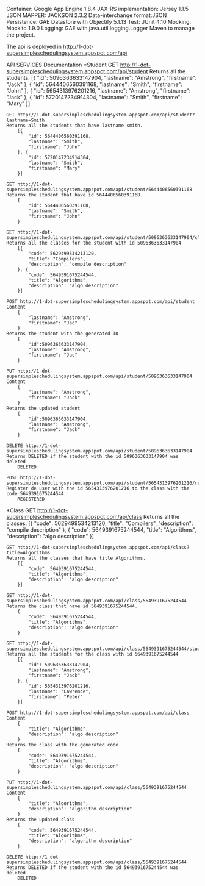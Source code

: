 
Container: 					    Google App Engine 1.8.4
JAX-RS implementation: 	Jersey 1.1.5
JSON MAPPER:				    JACKSON 2.3.2
Data-interchange format:JSON
Persistence: 				    GAE Datastore with Objectify 5.1.13
Test: 						      JUnit 4.10
Mocking: 					      Mockito 1.9.0
Logging:  					    GAE with java.util.logging.Logger
Maven to manage the project.

The api is deployed in http://1-dot-supersimpleschedulingsystem.appspot.com/api

API
SERVICES Documentation
*Student
	GET http://1-dot-supersimpleschedulingsystem.appspot.com/api/student
	Returns all the students.
		[{
		    "id": 5096363633147904,
		    "lastname": "Amstrong",
		    "firstname": "Jack"
		}, {
		    "id": 5644406560391168,
		    "lastname": "Smith",
		    "firstname": "John"
		}, {
		    "id": 5654313976201216,
		    "lastname": "Amstrong",
		    "firstname": "Jack"
		}, {
		    "id": 5720147234914304,
		    "lastname": "Smith",
		    "firstname": "Mary"
		}]

	GET http://1-dot-supersimpleschedulingsystem.appspot.com/api/student?lastname=Smith
	Returns all the students that have lastname smith.
		[{
		    "id": 5644406560391168,
		    "lastname": "Smith",
		    "firstname": "John"
		}, {
		    "id": 5720147234914304,
		    "lastname": "Smith",
		    "firstname": "Mary"
		}]

	GET http://1-dot-supersimpleschedulingsystem.appspot.com/api/student/5644406560391168
	Returns the student that have id 5644406560391168.
		{
		    "id": 5644406560391168,
		    "lastname": "Smith",
		    "firstname": "John"
		}

	GET http://1-dot-supersimpleschedulingsystem.appspot.com/api/student/5096363633147904/classes	
	Returns all the classes for the student with id 5096363633147904
		[{
		    "code": 5629499534213120,
		    "title": "Compilers",
		    "description": "compile description"
		}, {
		    "code": 5649391675244544,
		    "title": "Algorithms",
		    "description": "algo description"
		}]

	POST http://1-dot-supersimpleschedulingsystem.appspot.com/api/student
	Content
		{
		    "lastname": "Amstrong",
		    "firstname": "Jac"
		}
	Returns the student with the generated ID
		{
		    "id":5096363633147904,
		    "lastname": "Amstrong",
		    "firstname": "Jac"
		}

	PUT http://1-dot-supersimpleschedulingsystem.appspot.com/api/student/5096363633147904
	Content
		{
		    "lastname": "Amstrong",
		    "firstname": "Jack"
		}
	Returns the updated student 
		{
		    "id":5096363633147904,
		    "lastname": "Amstrong",
		    "firstname": "Jack"
		}	

	DELETE http://1-dot-supersimpleschedulingsystem.appspot.com/api/student/5096363633147904
	Returns DELETED if the student with the id 5096363633147904 was deleted
		DELETED

	POST http://1-dot-supersimpleschedulingsystem.appspot.com/api/student/5654313976201216/register/5649391675244544	
	Register de user with the id 5654313976201216 to the class with the code 5649391675244544
		REGISTERED

*Class
	GET http://1-dot-supersimpleschedulingsystem.appspot.com/api/class
	Returns all the classes.
		[{
		    "code": 5629499534213120,
		    "title": "Compilers",
		    "description": "compile description"
		}, {
		    "code": 5649391675244544,
		    "title": "Algorithms",
		    "description": "algo description"
		}]

	GET http://1-dot-supersimpleschedulingsystem.appspot.com/api/class?title=Algorithms
	Returns all the classes that have title Algorithms.
		[{
		    "code": 5649391675244544,
		    "title": "Algorithms",
		    "description": "algo description"
		}]

	GET http://1-dot-supersimpleschedulingsystem.appspot.com/api/class/5649391675244544
	Returns the class that have id 5649391675244544.
		{
		    "code": 5649391675244544,
		    "title": "Algorithms",
		    "description": "algo description"
		}

	GET http://1-dot-supersimpleschedulingsystem.appspot.com/api/class/5649391675244544/students	
	Returns all the students for the class with id 5649391675244544
		[{
		    "id": 5096363633147904,
		    "lastname": "Amstrong",
		    "firstname": "Jack"
		}, {
		    "id": 5654313976201216,
		    "lastname": "Lawrence",
		    "firstname": "Peter"
		}]

	POST http://1-dot-supersimpleschedulingsystem.appspot.com/api/class
	Content
		{
		    "title": "Algorithms",
		    "description": "algo description"
		}
	Returns the class with the generated code
		{
		    "code": 5649391675244544,
		    "title": "Algorithms",
		    "description": "algo description"
		}

	PUT http://1-dot-supersimpleschedulingsystem.appspot.com/api/class/5649391675244544
	Content
		{
		    "title": "Algorithms",
		    "description": "algorithm description"
		}
	Returns the updated class
		{
		    "code": 5649391675244544,
		    "title": "Algorithms",
		    "description": "algorithm description"
		}	

	DELETE http://1-dot-supersimpleschedulingsystem.appspot.com/api/class/5649391675244544
	Returns DELETED if the student with the id 5649391675244544 was deleted
		DELETED


